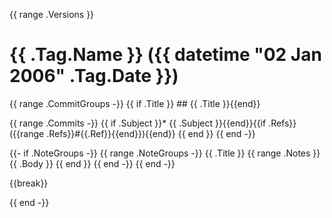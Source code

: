 {{ range .Versions }}
# {{ .Tag.Name }} ({{ datetime "02 Jan 2006" .Tag.Date }})

{{ range .CommitGroups -}}
{{ if .Title }}  ## {{ .Title }}{{end}}

{{ range .Commits -}}
{{ if .Subject }}* {{ .Subject }}{{end}}{{if .Refs}} ({{range .Refs}}#{{.Ref}}{{end}}){{end}}
{{ end }}
{{ end -}}

{{- if .NoteGroups -}}
{{ range .NoteGroups -}}
{{ .Title }}
{{ range .Notes }}
{{ .Body }}
{{ end }}
{{ end -}}
{{ end -}}

{{break}}

{{ end -}}
